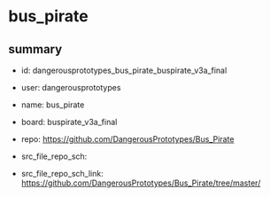 # bus_pirate
 
## summary 
* id: dangerousprototypes_bus_pirate_buspirate_v3a_final
* user: dangerousprototypes
* name: bus_pirate
* board: buspirate_v3a_final
* repo: https://github.com/DangerousPrototypes/Bus_Pirate



* src_file_repo_sch: 
* src_file_repo_sch_link: https://github.com/DangerousPrototypes/Bus_Pirate/tree/master/






